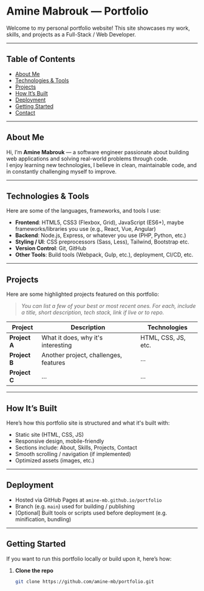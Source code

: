 # Amine Mabrouk — Portfolio

Welcome to my personal portfolio website! This site showcases my work, skills, and projects as a Full-Stack / Web Developer.  

---

## Table of Contents

- [About Me](#about-me)  
- [Technologies & Tools](#technologies--tools)  
- [Projects](#projects)  
- [How It’s Built](#how-its-built)  
- [Deployment](#deployment)  
- [Getting Started](#getting-started)  
- [Contact](#contact)  

---

## About Me

Hi, I’m **Amine Mabrouk** — a software engineer passionate about building web applications and solving real-world problems through code.  
I enjoy learning new technologies, I believe in clean, maintainable code, and in constantly challenging myself to improve.  

---

## Technologies & Tools

Here are some of the languages, frameworks, and tools I use:

- **Frontend**: HTML5, CSS3 (Flexbox, Grid), JavaScript (ES6+), maybe frameworks/libraries you use (e.g., React, Vue, Angular)  
- **Backend**: Node.js, Express, or whatever you use (PHP, Python, etc.)  
- **Styling / UI**: CSS preprocessors (Sass, Less), Tailwind, Bootstrap etc.  
- **Version Control**: Git, GitHub  
- **Other Tools**: Build tools (Webpack, Gulp, etc.), deployment, CI/CD, etc.  

---

## Projects

Here are some highlighted projects featured on this portfolio:

> *You can list a few of your best or most recent ones. For each, include a title, short description, tech stack, link if live or to repo.*

| Project | Description | Technologies |
|---|---|---|
| **Project A** | What it does, why it's interesting | HTML, CSS, JS, etc. |
| **Project B** | Another project, challenges, features | … |
| **Project C** | … | … |

---

## How It’s Built

Here’s how this portfolio site is structured and what it's built with:

- Static site (HTML, CSS, JS)  
- Responsive design, mobile-friendly  
- Sections include: About, Skills, Projects, Contact  
- Smooth scrolling / navigation (if implemented)  
- Optimized assets (images, etc.)  

---

## Deployment

- Hosted via GitHub Pages at `amine-mb.github.io/portfolio`  
- Branch (e.g. `main`) used for building / publishing  
- [Optional] Built tools or scripts used before deployment (e.g. minification, bundling)  

---

## Getting Started

If you want to run this portfolio locally or build upon it, here’s how:

1. **Clone the repo**

   ```bash
   git clone https://github.com/amine-mb/portfolio.git
